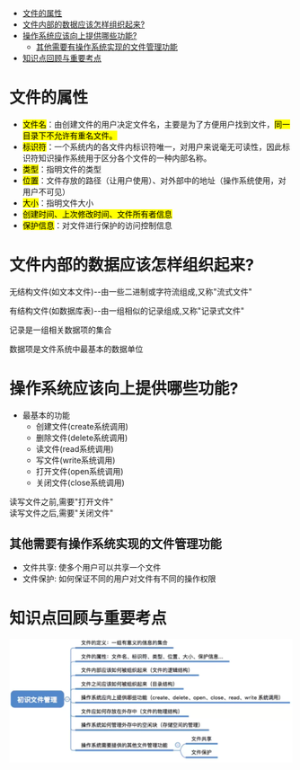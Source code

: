 - [文件的属性](#文件的属性)
- [文件内部的数据应该怎样组织起来?](#文件内部的数据应该怎样组织起来)
- [操作系统应该向上提供哪些功能?](#操作系统应该向上提供哪些功能)
  - [其他需要有操作系统实现的文件管理功能](#其他需要有操作系统实现的文件管理功能)
- [知识点回顾与重要考点](#知识点回顾与重要考点)

# 文件的属性
- <mark>文件名</mark>：由创建文件的用户决定文件名，主要是为了方便用户找到文件，<mark>同一目录下不允许有重名文件。</mark>
- <mark>标识符</mark>：一个系统内的各文件内标识符唯一，对用户来说毫无可读性，因此标识符知识操作系统用于区分各个文件的一种内部名称。
- <mark>类型</mark>：指明文件的类型
- <mark>位置</mark>：文件存放的路径（让用户使用）、对外部中的地址（操作系统使用，对用户不可见）
- <mark>大小</mark>：指明文件大小
- <mark>创建时间、上次修改时间、文件所有者信息</mark>
- <mark>保护信息</mark>：对文件进行保护的访问控制信息

# 文件内部的数据应该怎样组织起来?
无结构文件(如文本文件)--由一些二进制或字符流组成,又称"流式文件"

有结构文件(如数据库表)--由一组相似的记录组成,又称"记录式文件"

记录是一组相关数据项的集合

数据项是文件系统中最基本的数据单位

# 操作系统应该向上提供哪些功能?
- 最基本的功能
  - 创建文件(create系统调用)
  - 删除文件(delete系统调用)
  - 读文件(read系统调用)
  - 写文件(write系统调用)
  - 打开文件(open系统调用)
  - 关闭文件(close系统调用)

读写文件之前,需要"打开文件"\
读写文件之后,需要"关闭文件"

## 其他需要有操作系统实现的文件管理功能
- 文件共享: 使多个用户可以共享一个文件
- 文件保护: 如何保证不同的用户对文件有不同的操作权限

# 知识点回顾与重要考点
<img src="img/../../img/初始文件管理.png">